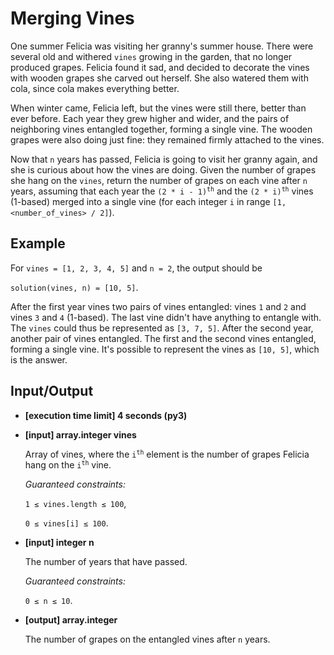 # Merging Vines

One summer Felicia was visiting her granny's summer house. There were several old and withered `vines` growing in the garden, that no longer produced grapes. Felicia found it sad, and decided to decorate the vines with wooden grapes she carved out herself. She also watered them with cola, since cola makes everything better.

When winter came, Felicia left, but the vines were still there, better than ever before. Each year they grew higher and wider, and the pairs of neighboring vines entangled together, forming a single vine. The wooden grapes were also doing just fine: they remained firmly attached to the vines.

Now that `n` years has passed, Felicia is going to visit her granny again, and she is curious about how the vines are doing. Given the number of grapes she hang on the `vines`, return the number of grapes on each vine after `n` years, assuming that each year the <code>(2 * i - 1)<sup>th</sup></code> and the <code>(2 * i)<sup>th</sup></code> vines (1-based) merged into a single vine (for each integer `i` in range `[1, <number_of_vines> / 2]`).

## Example

For `vines = [1, 2, 3, 4, 5]` and `n = 2`, the output should be

`solution(vines, n) = [10, 5]`.

After the first year vines two pairs of vines entangled: vines `1` and `2` and vines `3` and `4` (1-based). The last vine didn't have anything to entangle with. The `vines` could thus be represented as `[3, 7, 5]`.
After the second year, another pair of vines entangled. The first and the second vines entangled, forming a single vine. It's possible to represent the vines as `[10, 5]`, which is the answer.

## Input/Output

- **[execution time limit] 4 seconds (py3)**

- **[input] array.integer vines**

	Array of vines, where the <code>i<sup>th</sup></code> element is the number of grapes Felicia hang on the <code>i<sup>th</sup></code> vine.

	*Guaranteed constraints:*

	`1 ≤ vines.length ≤ 100`,

	`0 ≤ vines[i] ≤ 100`.

- **[input] integer n**

	The number of years that have passed.

	*Guaranteed constraints:*

	`0 ≤ n ≤ 10`.

- **[output] array.integer**

	The number of grapes on the entangled vines after `n` years.
